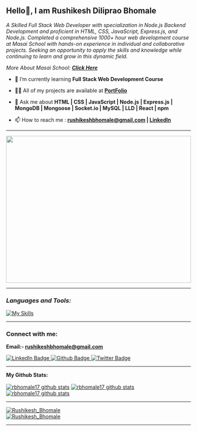 **<h2> Hello👋, I am Rushikesh Diliprao Bhomale</h2>**
 
<p class="empty"><em>  
<!-- Motivated Node Backend Developer with a strong proficiency in HTML, CSS, and JavaScript. Skilled in developing backend solutions using Node.js, Express.js, MongoDB, and Mongoose. Successfully completed a comprehensive 1000+ hour web development course at Masai School, gaining hands-on experience in individual and collaborative projects. Committed to delivering high-quality backend solutions, continuously learning, and fostering effective teamwork. 
   -->
  A Skilled Full Stack Web Developer with specialization in Node.js Backend Development and proficient in HTML, CSS, JavaScript, Express.js, and Node.js. Completed a comprehensive 1000+ hour web development course at Masai School with hands-on experience in individual and collaborative projects. Seeking an opportunity to apply the skills and knowledge while continuing to learn and grow in this dynamic field.
<p>More About Masai School:  <a href="https://masaischool.com/"><b>Click Here</b></a></p>
</em></p>
  

<!-- <p align="left"> <a href="https://twitter.com/" target="blank"><img src="https://img.shields.io/twitter/follow/?logo=twitter&style=for-the-badge" alt="" /></a> </p> -->
<!-- <p align="left"> <a href="https://twitter.com/" target="blank"><img src="https://img.shields.io/twitter/follow/?logo=twitter&style=for-the-badge" alt="" /></a> </p> -->


 
- 🌱 I’m currently learning **Full Stack Web Development Course**

- 👨‍💻 All of my projects are available at <a href='https://rbhomale17.github.io/'><b>PortFolio</b></a>

- 💬 Ask me about **HTML | CSS | JavaScript | Node.js | Express.js | MongoDB | Mongoose | Socket.io | MySQL | LLD | React | npm**

<!-- - All my project's are availalbe in portfolio : **[rushikeshbhomale@gmail.com](mailto:rushikeshbhomale@gmail.com) -->

- 📫 How to reach me : **[rushikeshbhomale@gmail.com](mailto:rushikeshbhomale@gmail.com) | [LinkedIn](https://www.linkedin.com/in/rushikesh-bhomale-aa29a3158/)**

<!-- - 📄 Know about my experiences [name](link should be added here) -->
---
<!-- ![main](https://github.com/rbhomale17/rbhomale17/assets/121092445/5809b6eb-0447-4f8b-a4e8-4fb8149528ef) -->

<img align="center" width="100%" height="400px" src="https://github.com/rbhomale17/rbhomale17/assets/121092445/5809b6eb-0447-4f8b-a4e8-4fb8149528ef">

<!-- <img align="center" width="100%" height="400px" src="https://meeteasy-main-server.onrender.com/photos/files/6491ec17b6cd5f116897c0f2"  alt="main.gif"> -->

---
**<i><h3 align="left">Languages and Tools:</h3></i>**

  <div align="left">

   [![My Skills](https://skillicons.dev/icons?i=html,css,js,nodejs,express,mongodb,github,netlify,vscode,mysql,postman,ts,redis,aws,react,replit,regex,sequelize,git)](#)

  </div>

--- 
**<h3 align="left">Connect with me:</h3>**

**Email:- rushikeshbhomale@gmail.com**

<div id="badges">
  <a href="https://www.linkedin.com/in/rushikesh-bhomale-aa29a3158">
    <img src="https://img.shields.io/badge/LinkedIn-blue?style=for-the-badge&logo=linkedin&logoColor=white" alt="LinkedIn Badge"/>
  </a>
  <a href="https://rbhomale17.github.io/">
    <img src="https://img.shields.io/badge/portfolio-black?style=for-the-badge&logo=github&logoColor=white" alt="Github Badge"/>
  </a>
<!--   <a href="your-twitter-URL">
    <img src="https://img.shields.io/badge/Twitter-blue?style=for-the-badge&logo=twitter&logoColor=white" alt="Twitter Badge"/>
  </a> -->
  <a href="#">
    <img src="https://komarev.com/ghpvc/?style=for-the-badge&username=rbhomale17" alt="Twitter Badge"/>
  </a>
</div>

<p align="left">
</p>

---



**My Github Stats:**

 <a href="https://github.com/rbhomale17"><img align="center" src="https://github-readme-stats.vercel.app/api?username=rbhomale17&show_icons=true&include_all_commits=true&theme=buefy&hide_border=true" alt="rbhomale17 github stats" /></a>  <a href="https://github.com/rbhomale17"><img align="center" src="https://github-readme-stats.vercel.app/api/top-langs/?username=rbhomale17&layout=compact&theme=buefy&hide_border=true" alt="rbhomale17 github stats" /></a>   <a href="https://github.com/rbhomale17"><img align="center" src="https://github-readme-streak-stats.herokuapp.com/?user=rbhomale17&" alt="rbhomale17 github stats" /></a>  

<!-- <div style="display: grid; grid-template-columns: repeat(2, 500px);">
 <img class="img" height:"120%" src="https://github-readme-stats.vercel.app/api?username=rbhomale17&show_icons=true" />
 <img class="img" height:"150%" src="https://github-readme-stats.vercel.app/api/top-langs/?username=rbhomale17&layout=compact" />
 <!-- --- -->
 <!-- <img class="img" height:"150%" align="center" src="https://github-readme-streak-stats.herokuapp.com/?user=rbhomale17&" alt="Rushikesh_Bhomale" /> -->
 <!-- </div> -->

<!-- <p align="left"> <img class="img" height:"150%" align="center" src="https://github-readme-streak-stats.herokuapp.com/?user=rbhomale17&" alt="Rushikesh_Bhomale" /></a> </p> -->

---

 <a href="https://github.com/rbhomale17"><img src="https://github-profile-trophy.vercel.app/?username=rbhomale17" alt="Rushikesh_Bhomale" /></a>  
  <a href="https://github.com/rbhomale17"><img src="https://github-contributor-stats.vercel.app/api?username=rbhomale17&limit=5&combine_all_yearly_contributions=true" alt="Rushikesh_Bhomale" /></a>  


<!-- <p align="left"> <a href="https://github.com/ryo-ma/github-profile-trophy"><img src="https://github-profile-trophy.vercel.app/?username=rbhomale17" alt="Rushikesh_Bhomale" /></a> </p> -->

---

